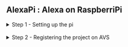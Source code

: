 ## AlexaPi : Alexa on RaspberriPi ##

<details>
  <summary>Step 1 - Setting up the pi</summary>
  <br />
   1) Copy the contents of the setup folder onto your desktop <br />
   2) Install etcher into your pc <br />
   3) Burn Raspian.img to the given sd card using etcher <br />
   4) insert the sd card into the raspberry pi <br />
   5) Poweron the rpi <br />
  </details>
  <br />
<details>
  <summary>Step 2 - Registering the project on AVS</summary>
  <br />
   1) Create an amazon developers account at  https://developer.amazon.com <br /><br />
   2) Click the ALEXA VOICE SERVICE button <br /><br />
   3) Click the GET STARTED button, then click the CREATE PRODUCT button. <br /><br />
   4) Fill in Product Information<br />
        &nbsp;&nbsp;&nbsp;&nbsp;&nbsp;&nbsp;&nbsp;&nbsp;4.1) Product Name: Use AVS Tutorials Project. <br />
         &nbsp;&nbsp;&nbsp;&nbsp;&nbsp;&nbsp;&nbsp;&nbsp;4.2) Product ID: Use PrototypePi. No spaces are allowed for the Product ID field. <br />
         &nbsp;&nbsp;&nbsp;&nbsp;&nbsp;&nbsp;&nbsp;&nbsp;4.3) Select Alexa-Enabled Device for Please Select Your Product Type. Select No for Will your device use a companion app? <br />
         &nbsp;&nbsp;&nbsp;&nbsp;&nbsp;&nbsp;&nbsp;&nbsp;4.4) Choose Other for Product Category and write Prototype in the (please specify) and Brief product description field. <br />
         &nbsp;&nbsp;&nbsp;&nbsp;&nbsp;&nbsp;&nbsp;&nbsp;4.5) Select Hands-free for How will users interact with your product? <br />
         &nbsp;&nbsp;&nbsp;&nbsp;&nbsp;&nbsp;&nbsp;&nbsp;4.6) Skip the Upload an image step. This is not required for prototyping. <br />
         &nbsp;&nbsp;&nbsp;&nbsp;&nbsp;&nbsp;&nbsp;&nbsp;4.7) Select No for Do you intend to distribute this product commercially? <br />
         &nbsp;&nbsp;&nbsp;&nbsp;&nbsp;&nbsp;&nbsp;&nbsp;4.8) Select No for Is this a children’s product or is it otherwise directed to children younger than 13 years old? <br />
         &nbsp;&nbsp;&nbsp;&nbsp;&nbsp;&nbsp;&nbsp;&nbsp;4.9) Click NEXT to continue. <br />

  </details>



